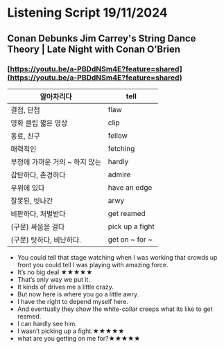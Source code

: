 # Listening Script 19/11/2024

## **Conan Debunks Jim Carrey's String Dance Theory | Late Night with Conan O’Brien**

### [https://youtu.be/a-PBDdNSm4E?feature=shared](https://youtu.be/a-PBDdNSm4E?feature=shared)

| 알아차리다 | tell |
| --- | --- |
| 결점, 단점 | flaw |
| 영화 클립 짧은 영상 | clip |
| 동료, 친구 | fellow |
| 매력적인 | fetching |
| 부정에 가까운 거의 ~ 하지 않는 | hardly |
| 감탄하다, 존경하다 | admire |
| 우위에 있다 | have an edge |
| 잘못된, 빗나간 | arwy |
| 비판하다, 처벌받다 | get reamed |
| (구문) 싸움을 걸다 | pick up a fight |
| (구문) 탓하다, 비난하다. | get on ~ for ~ |

- You could tell that stage watching when I was working that crowds up front you could tell I was playing with amazing force.
- It’s no big deal ★★★★★
- That’s only way we put it.
- It kinds of drives me a little crazy.
- But now here is where you go  a little awry.
- I have the right to depend myself here.
- And eventually they show the white-collar creeps what its like to get reamed.
- I can hardly see him.
- I wasn’t picking up a fight.★★★★★
- what are you getting on me for?★★★★★